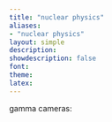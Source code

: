 ```yaml
---
title: "nuclear physics"
aliases:
- "nuclear physics"
layout: simple
description: 
showdescription: false
font: 
theme: 
latex: 
---
```


gamma cameras: 

